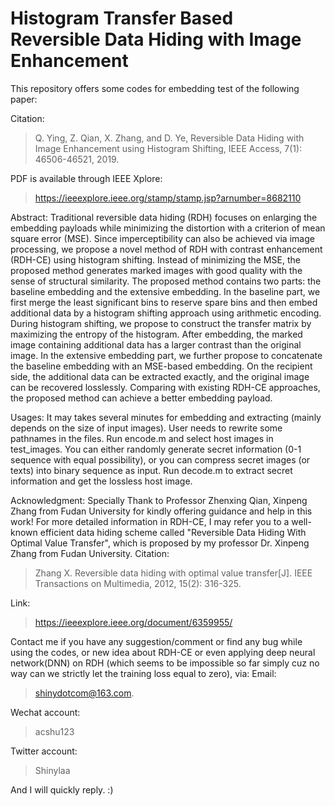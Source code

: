 # Histogram Transfer Based Reversible Data Hiding with Image Enhancement

This repository offers some codes for embedding test of the following paper:

Citation:
> Q. Ying, Z. Qian, X. Zhang, and D. Ye, Reversible Data Hiding with Image Enhancement using Histogram Shifting, IEEE Access, 7(1): 46506-46521, 2019.

PDF is available through IEEE Xplore:
> https://ieeexplore.ieee.org/stamp/stamp.jsp?arnumber=8682110

Abstract:
Traditional reversible data hiding (RDH) focuses on enlarging the embedding payloads while minimizing the distortion with a criterion of mean square error (MSE). Since imperceptibility can also be achieved via image processing, we propose a novel method of RDH with contrast enhancement (RDH-CE) using histogram shifting. Instead of minimizing the MSE, the proposed method generates marked images with good quality with the sense of structural similarity. The proposed method contains two parts: the baseline embedding and the extensive embedding. In the baseline part, we first merge the least significant bins to reserve spare bins and then embed additional data by a histogram shifting approach using arithmetic encoding. During histogram shifting, we propose to construct the transfer matrix by maximizing the entropy of the histogram. After embedding, the marked image containing additional data has a larger contrast than the original image. In the extensive embedding part, we further propose to concatenate the baseline embedding with an MSE-based embedding. On the recipient side, the additional data can be extracted exactly, and the original image can be recovered losslessly. Comparing with existing RDH-CE approaches, the proposed method can achieve a better embedding payload.

Usages:
It may takes several minutes for embedding and extracting (mainly depends on the size of input images). User needs to rewrite some pathnames in the files.
Run encode.m and select host images in test_images. You can either randomly generate secret information (0-1 sequence with equal possibility), or you can compress secret images (or texts) into binary sequence as input.
Run decode.m to extract secret information and get the lossless host image.

 
Acknowledgment:
Specially Thank to Professor Zhenxing Qian, Xinpeng Zhang from Fudan University for kindly offering guidance and help in this work!
For more detailed information in RDH-CE, I may refer you to a well-known efficient data hiding scheme called "Reversible Data Hiding With Optimal Value Transfer", which is proposed by my professor Dr. Xinpeng Zhang from Fudan University.
Citation:
> Zhang X. Reversible data hiding with optimal value transfer[J]. IEEE Transactions on Multimedia, 2012, 15(2): 316-325.

Link:
> https://ieeexplore.ieee.org/document/6359955/

Contact me if you have any suggestion/comment or find any bug while using the codes, or new idea about RDH-CE or even applying deep neural network(DNN) on RDH (which seems to be impossible so far simply cuz no way can we strictly let the training loss equal to zero), via:
Email: 
> shinydotcom@163.com.

Wechat account:
> acshu123

Twitter account:
>Shinylaa

And I will quickly reply. :)
